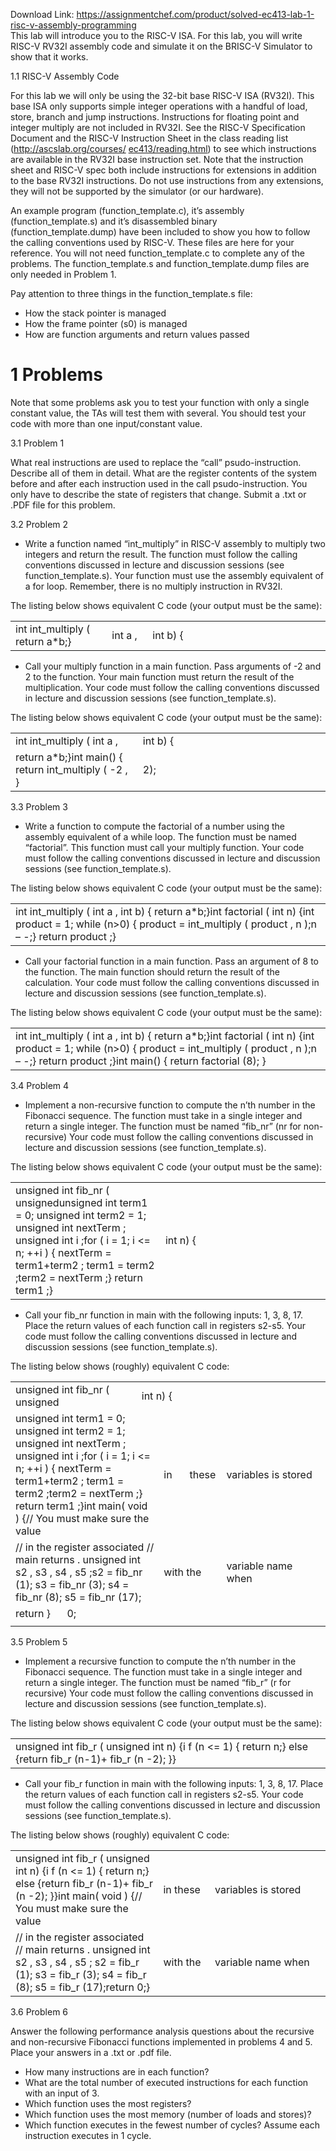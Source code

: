 Download Link: https://assignmentchef.com/product/solved-ec413-lab-1-risc-v-assembly-programming
<br>
This lab will introduce you to the RISC-V ISA. For this lab, you will write RISC-V RV32I assembly code and simulate it on the BRISC-V Simulator to show that it works.

1.1     RISC-V Assembly Code

For this lab we will only be using the 32-bit base RISC-V ISA (RV32I). This base ISA only supports simple integer operations with a handful of load, store, branch and jump instructions. Instructions for floating point and integer multiply are not included in RV32I. See the RISC-V Specification Document and the RISC-V Instruction Sheet in the class reading list (<a href="http://ascslab.org/courses/ec413/reading.html">http://ascslab.org/courses/ </a><a href="http://ascslab.org/courses/ec413/reading.html">ec413/reading.html</a>) to see which instructions are available in the RV32I base instruction set. Note that the instruction sheet and RISC-V spec both include instructions for extensions in addition to the base RV32I instructions. Do not use instructions from any extensions, they will not be supported by the simulator (or our hardware).

An example program (function_template.c), it’s assembly (function_template.s) and it’s disassembled binary (function_template.dump) have been included to show you how to follow the calling conventions used by RISC-V. These files are here for your reference. You will not need function_template.c to complete any of the problems. The function_template.s and function_template.dump files are only needed in Problem 1.

Pay attention to three things in the function_template.s file:

<ul>

 <li>How the stack pointer is managed</li>

 <li>How the frame pointer (s0) is managed</li>

 <li>How are function arguments and return values passed</li>

</ul>

<h1>1        Problems</h1>

Note that some problems ask you to test your function with only a single constant value, the TAs will test them with several. You should test your code with more than one input/constant value.

3.1     Problem 1

What real instructions are used to replace the “call” psudo-instruction. Describe all of them in detail. What are the register contents of the system before and after each instruction used in the call psudo-instruction. You only have to describe the state of registers that change. Submit a .txt or .PDF file for this problem.

3.2     Problem 2

<ul>

 <li>Write a function named “int_multiply” in RISC-V assembly to multiply two integers and return the result. The function must follow the calling conventions discussed in lecture and discussion sessions (see function_template.s). Your function must use the assembly equivalent of a for loop. Remember, there is no multiply instruction in RV32I.</li>

</ul>

The listing below shows equivalent C code (your output must be the same):

<table width="588">

 <tbody>

  <tr>

   <td width="159">int int_multiply ( return a*b;}</td>

   <td width="61">int a ,</td>

   <td width="367">int b) {</td>

  </tr>

 </tbody>

</table>

<ul>

 <li>Call your multiply function in a main function. Pass arguments of -2 and 2 to the function. Your main function must return the result of the multiplication. Your code must follow the calling conventions discussed in lecture and discussion sessions (see function_template.s).</li>

</ul>

The listing below shows equivalent C code (your output must be the same):

<table width="588">

 <tbody>

  <tr>

   <td width="220">int         int_multiply (            int a ,</td>

   <td width="367">int b) {</td>

  </tr>

  <tr>

   <td width="220">return a*b;}int main() { return            int_multiply ( -2 , }</td>

   <td width="367">2);</td>

  </tr>

 </tbody>

</table>

3.3     Problem 3

<ul>

 <li>Write a function to compute the factorial of a number using the assembly equivalent of a while loop. The function must be named “factorial”. This function must call your multiply function. Your code must follow the calling conventions discussed in lecture and discussion sessions (see function_template.s).</li>

</ul>

The listing below shows equivalent C code (your output must be the same):

<table width="588">

 <tbody>

  <tr>

   <td width="588">int int_multiply (           int a ,    int b) { return a*b;}int            factorial ( int n) {int product = 1; while (n&gt;0) { product = int_multiply ( product , n );n – -;} return product ;}</td>

  </tr>

 </tbody>

</table>

<ul>

 <li>Call your factorial function in a main function. Pass an argument of 8 to the function. The main function should return the result of the calculation. Your code must follow the calling conventions discussed in lecture and discussion sessions (see function_template.s).</li>

</ul>

The listing below shows equivalent C code (your output must be the same):

<table width="588">

 <tbody>

  <tr>

   <td width="588">int int_multiply (           int a ,    int b) { return a*b;}int            factorial ( int n) {int product = 1; while (n&gt;0) { product = int_multiply ( product , n );n – -;} return product ;}int main() { return factorial (8); }</td>

  </tr>

 </tbody>

</table>

3.4     Problem 4

<ul>

 <li>Implement a non-recursive function to compute the n’th number in the Fibonacci sequence. The function must take in a single integer and return a single integer. The function must be named “fib_nr” (nr for non-recursive) Your code must follow the calling conventions discussed in lecture and discussion sessions (see function_template.s).</li>

</ul>

The listing below shows equivalent C code (your output must be the same):

<table width="588">

 <tbody>

  <tr>

   <td width="255">unsigned        int          fib_nr ( unsignedunsigned int term1 = 0; unsigned int term2 = 1; unsigned int nextTerm ; unsigned int i ;for ( i = 1; i &lt;= n; ++i ) { nextTerm = term1+term2 ; term1 = term2 ;term2 = nextTerm ;} return term1 ;}</td>

   <td width="332">int n) {</td>

  </tr>

 </tbody>

</table>

<ul>

 <li>Call your fib_nr function in main with the following inputs: 1, 3, 8, 17. Place the return values of each function call in registers s2-s5. Your code must follow the calling conventions discussed in lecture and discussion sessions (see function_template.s).</li>

</ul>

The listing below shows (roughly) equivalent C code:

<table width="588">

 <tbody>

  <tr>

   <td colspan="2" width="255">unsigned        int            fib_nr ( unsigned</td>

   <td colspan="3" width="113">int n) {</td>

   <td width="219"></td>

  </tr>

  <tr>

   <td colspan="3" width="289">unsigned int term1 = 0; unsigned int term2 = 1; unsigned int nextTerm ; unsigned int i ;for ( i = 1; i &lt;= n; ++i ) { nextTerm = term1+term2 ; term1 = term2 ;term2 = nextTerm ;} return term1 ;}int main( void ) {// You must make sure the value</td>

   <td width="35">in</td>

   <td width="44">these</td>

   <td width="219">variables           is     stored</td>

  </tr>

  <tr>

   <td colspan="3" width="289">// in the register associated // main returns . unsigned int s2 , s3 , s4 , s5 ;s2 = fib_nr (1); s3 = fib_nr (3); s4 = fib_nr (8); s5 = fib_nr (17);</td>

   <td colspan="2" width="79">with the</td>

   <td width="219">variable name when</td>

  </tr>

  <tr>

   <td width="81">return }</td>

   <td colspan="5" width="507">0;</td>

  </tr>

  <tr>

   <td width="81"></td>

   <td width="175"></td>

   <td width="34"></td>

   <td width="35"></td>

   <td width="44"></td>

   <td width="219"></td>

  </tr>

 </tbody>

</table>

3.5     Problem 5

<ul>

 <li>Implement a recursive function to compute the n’th number in the Fibonacci sequence. The function must take in a single integer and return a single integer. The function must be named “fib_r” (r for recursive) Your code must follow the calling conventions discussed in lecture and discussion sessions (see function_template.s).</li>

</ul>

The listing below shows equivalent C code (your output must be the same):

<table width="588">

 <tbody>

  <tr>

   <td width="588">unsigned        int       fib_r ( unsigned            int n) {i f (n &lt;= 1) { return n;} else {return      fib_r (n-1)+ fib_r (n -2); }}</td>

  </tr>

 </tbody>

</table>

<ul>

 <li>Call your fib_r function in main with the following inputs: 1, 3, 8, 17. Place the return values of each function call in registers s2-s5. Your code must follow the calling conventions discussed in lecture and discussion sessions (see function_template.s).</li>

</ul>

The listing below shows (roughly) equivalent C code:

<table width="588">

 <tbody>

  <tr>

   <td width="289">unsigned        int       fib_r ( unsigned            int n) {i f (n &lt;= 1) { return n;} else {return fib_r (n-1)+ fib_r (n -2); }}int main( void ) {// You must make sure the value</td>

   <td width="79">in         these</td>

   <td width="219">variables           is     stored</td>

  </tr>

  <tr>

   <td width="289">// in the register associated // main returns . unsigned int s2 , s3 , s4 , s5 ; s2 = fib_r (1); s3 = fib_r (3); s4 = fib_r (8); s5 = fib_r (17);return     0;}</td>

   <td width="79">with the</td>

   <td width="219">variable name when</td>

  </tr>

 </tbody>

</table>

3.6     Problem 6

Answer the following performance analysis questions about the recursive and non-recursive Fibonacci functions implemented in problems 4 and 5. Place your answers in a .txt or .pdf file.

<ul>

 <li>How many instructions are in each function?</li>

 <li>What are the total number of executed instructions for each function with an input of 3.</li>

 <li>Which function uses the most registers?</li>

 <li>Which function uses the most memory (number of loads and stores)?</li>

 <li>Which function executes in the fewest number of cycles? Assume each instruction executes in 1 cycle.</li>

</ul>
